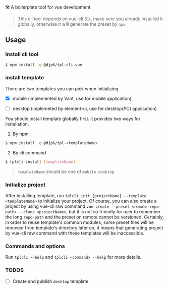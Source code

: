🛠  A boilerplate tool for vue development.

> This cli tool depends on vue-cli 3.x, make sure you already installed it globally, otherwise it will generate the preset by `npx`.

## Usage

### Install cli tool

```bash
$ npm install -g @djp6/tpl-cli-vue
```

### install template

There are two templates you can pick when initializing.

- [x] mobile (implemented by Vant, use for mobile application)

- [ ] desktop (implemeted by element-ui, use for desktop(PC) application)

You should install template globally first. it provides two ways for installation.

1. By npm

```bash
$ npm install -g @djp6/tpl-<templateName>
```

2. By cli command

```bash
$ tplcli install [templateName]
```

> `templateName` should be one of `mobile,desktop`.

### Initialize project

After installing template, run `tplcli init [projectName] --template <templateName>` to initialize your project. Of course, you can also create a project by using vue-cli raw command `vue create --preset <remote-repo-path> --clone <projectName>`, but it is not so friendly for user to remember the long `repo-path` and the preset on remote cannot be versioned. Certainly, in order to reuse template's common modules, some preset files will be removed from template's directory later on, it means that generating project by vue-cli raw command with these templates will be inaccessible.

### Commands and options

Run `tplcli --help` and `tplcli <command> --help` for more details.

### TODOS

- [ ] Create and publish `desktop` template
